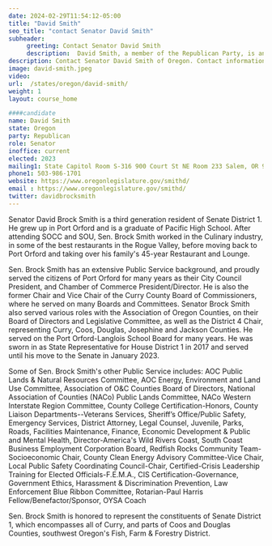 ```yaml
---
date: 2024-02-29T11:54:12-05:00
title: "David Smith"
seo_title: "contact Senator David Smith"
subheader:
     greeting: Contact Senator David Smith
     description:  David Smith, a member of the Republican Party, is an American politician serving in the Oregon State Senate, representing District 1. He assumed office on January 17, 2023.
description: Contact Senator David Smith of Oregon. Contact information for David Smith includes email address, phone number, and mailing address.
image: david-smith.jpeg
video:
url:  /states/oregon/david-smith/
weight: 1
layout: course_home

####candidate
name: David Smith
state: Oregon
party: Republican
role: Senator
inoffice: current
elected: 2023
mailing1: State Capitol Room S-316 900 Court St NE Room 233 Salem, OR 97301
phone1: 503-986-1701
website: https://www.oregonlegislature.gov/smithd/
email : https://www.oregonlegislature.gov/smithd/
twitter: davidbrocksmith
---
```


Senator David Brock Smith is a third generation resident of Senate District 1. He grew up in Port Orford and is a graduate of Pacific High School.  After attending SOCC and SOU, Sen. Brock Smith worked in the Culinary industry, in some of the best restaurants in the Rogue Valley, before moving back to Port Orford and taking over his family's 45-year Restaurant and Lounge.

Sen. Brock Smith has an extensive Public Service background, and proudly served the citizens of Port Orford for many years as their City Council President, and Chamber of Commerce President/Director. He is also the former Chair and Vice Chair of the Curry County Board of Commissioners, where he served on many Boards and Committees. Senator Brock Smith also served various roles with the Association of Oregon Counties, on their Board of Directors and Legislative Committee, as well as the District 4 Chair, representing Curry, Coos, Douglas, Josephine and Jackson Counties. He served on the Port Orford-Langlois School Board for many years.  He was sworn in as State Representative for House District 1 in 2017 and served until his move to the Senate in January 2023.

Some of Sen. Brock Smith's other Public Service includes: ​AOC Public Lands & Natural Resources Committee, AOC Energy, Environment and Land Use Committee, Association of O&C Counties Board of Directors, National Association of Counties (NACo) Public Lands Committee, NACo Western Interstate Region Committee, County College Certification-Honors, County Liaison Departments--Veterans Services, Sheriff’s Office/Public Safety, Emergency Services, District Attorney, Legal Counsel, Juvenile, Parks, Roads, Facilities Maintenance, Finance, Economic Development & Public and Mental Health, Director-America's Wild Rivers Coast, South Coast Business Employment Corporation Board, Redfish Rocks Community Team-Socioeconomic Chair, County Clean Energy Advisory Committee-Vice Chair, Local Public Safety Coordinating Council-Chair, Certified-Crisis Leadership Training for Elected Officials-F.E.M.A., CIS Certification-Governance, Government Ethics, Harassment & Discrimination Prevention, Law Enforcement Blue Ribbon Committee, Rotarian-Paul Harris Fellow/Benefactor/Sponsor, OYSA Coach​



Sen. Brock Smith is honored to represent the constituents of Senate District 1, which encompasses all of Curry, and parts of Coos and Douglas Counties, southwest Oregon's Fish, Farm & Forestry District.
